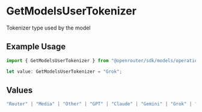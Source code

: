 # GetModelsUserTokenizer

Tokenizer type used by the model

## Example Usage

```typescript
import { GetModelsUserTokenizer } from "@openrouter/sdk/models/operations";

let value: GetModelsUserTokenizer = "Grok";
```

## Values

```typescript
"Router" | "Media" | "Other" | "GPT" | "Claude" | "Gemini" | "Grok" | "Cohere" | "Nova" | "Qwen" | "Yi" | "DeepSeek" | "Mistral" | "Llama2" | "Llama3" | "Llama4" | "PaLM" | "RWKV" | "Qwen3"
```